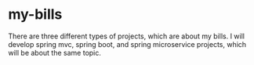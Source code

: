 # my-bills
There are three different types of projects, which are about my bills. I will develop spring mvc, spring boot, and spring microservice projects, which will be about the same topic.
